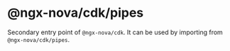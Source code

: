 # @ngx-nova/cdk/pipes

Secondary entry point of `@ngx-nova/cdk`. It can be used by importing from `@ngx-nova/cdk/pipes`.
